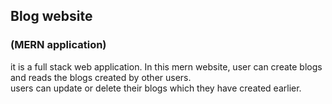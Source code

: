 ## Blog website
### (MERN application)
it is a full stack web application. In this mern website, user can create blogs and reads the blogs created by other users.<br>
users can update or delete their blogs which they have created earlier.

